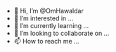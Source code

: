 - 👋 Hi, I’m @OmHawaldar
- 👀 I’m interested in ...
- 🌱 I’m currently learning ...
- 💞️ I’m looking to collaborate on ...
- 📫 How to reach me ...

<!---
OmHawaldar/OmHawaldar is a ✨ special ✨ repository because its `README.md` (this file) appears on your GitHub profile.
You can click the Preview link to take a look at your changes.
--->
